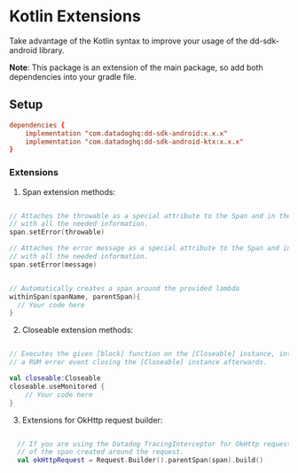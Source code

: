 # Kotlin Extensions

Take advantage of the Kotlin syntax to improve your usage of the dd-sdk-android library.

**Note**: This package is an extension of the main package, so add both dependencies into your gradle file.

## Setup
```conf
dependencies {
    implementation "com.datadoghq:dd-sdk-android:x.x.x"
    implementation "com.datadoghq:dd-sdk-android-ktx:x.x.x"
}
```

### Extensions

1. Span extension methods:

```kotlin

// Attaches the throwable as a special attribute to the Span and in the same time sends also a Log message
// with all the needed information.
span.setError(throwable)

// Attaches the error message as a special attribute to the Span and in the same time sends also a Log message
// with all the needed information.
span.setError(message)

```

```kotlin

// Automatically creates a span around the provided lambda
withinSpan(spanName, parentSpan){
  // Your code here
}

```

2. Closeable extension methods:

```kotlin

// Executes the given [block] function on the [Closeable] instance, intercepts any Exception and sends it in 
// a RUM error event closing the [Closeable] instance afterwards.

val closeable:Closeable
closeable.useMonitored { 
    // Your code here
}

```

3. Extensions for OkHttp request builder:

```kotlin

  // If you are using the Datadog TracingInterceptor for OkHttp request, this adds the provided parentSpan as the parent
  // of the span created around the request.
  val okHttpRequest = Request.Builder().parentSpan(span).build()

```
